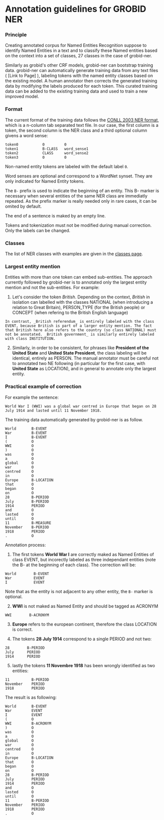 # Annotation guidelines for GROBID NER

### Principle

Creating annotated corpus for Named Entities Recognition suppose to identify Named Entities in a text and to classify these Named entities based on the context into a set of classes, 27 classes in the case of grobid-ner.

Similarly as grobid's other CRF models, grobid-ner can bootstrap training data. grobid-ner can automatically generate training data from any text files ( [Link to Page] ), labeling tokens with the named entity classes based on the existing model. A human annotator then corrects the generated training data by modifying the labels produced for each token. This curated training data can be added to the existing training data and used to train a new improved model. 

### Format 

The current format of the training data follows the [CONLL 2003 NER format](http://www.cnts.ua.ac.be/conll2003/ner/), which is a n-column tab separated text file.
In our case, the first column is a token, the second column is the NER class and a third optional column givens a word sense:

```
token0           0         0
token1           B-CLASS   word_sense1
token2           CLASS     word_sense2
token3           0         0
```

Non-named entity tokens are labeled with the default label ```0```. 

Word senses are optional and correspond to a WordNet synset. They are only indicated for Named Entity tokens. 

The `B-` prefix is used to indicate the beginning of an entity. This B- marker is necessary when several entities of the same NER class are immediatly repeated. As the prefix marker is really needed only in rare cases, it can be omited by default.  

The end of a sentence is maked by an empty line. 

Tokens and tokenization must not be modified during manual correction. Only the labels can be changed. 

### Classes

The list of NER classes with examples are given in the [classes page](class-and-senses.md). 
    
### Largest entity mention

Entities with more than one token can embed sub-entities. The approach currently followed by grobid-ner is to annotated only the largest entity mention and not the sub-entities. For example: 

  1. Let's consider the token _British_. Depending on the context, _British_ in isolation can labelled with the classes NATIONAL (when introducing a relation to Great Britain), PERSON_TYPE (for the British people) or CONCEPT (when refering to the British English language)
    
    In contrast, _British referendum_ is entirely labeled with the class EVENT, because British is part of a larger entity mention. The fact that British here also refers to the country (so class NATIONAL) must not be annotated. _British government_ is similarly entirely labeled with class INSTITUTION.

  2. Similarly, in order to be consistent, for phrases like __President of the United State__ and __United State President__, the class labeling will be identical, entirely as PERSON. The manual annotator must be careful not to annotated two NE following (in particular for the first case, with __United State__ as LOCATION), and in general to annotate only the largest entity.  
        


### Practical example of correction

For example the sentence: 

```
World War I (WWI) was a global war centred in Europe that began on 28 July 1914 and lasted until 11 November 1918. 
```

The training data automatically generated by grobid-ner is as follow.  

```
World       B-EVENT
War         B-EVENT
I           B-EVENT
(           O
WWI         O
)           O
was         O
a           O
global      O
war         O
centred     O
in          O
Europe      B-LOCATION
that        O
began       O
on          O
28          B-PERIOD
July        B-PERIOD
1914        PERIOD
and         O
lasted      O
until       O
11          B-MEASURE
November    B-PERIOD
1918        PERIOD
.           O
```    
    
Annotation process: 

1. The first tokens __World War I__ are correctly maked as Named Entities of class EVENT, but incorectly labeled as three independant entities (note the B- at the beginning of each class). The correction will be: 
        
```
World        B-EVENT
War          EVENT
I            EVENT
```

Note that as the entity is not adjacent to any other entity, the ```B-``` marker is optional. 

2. __WWI__ is not maked as Named Entity and should be tagged as ACRONYM

```
WWI        B-ACRONYM
```

3. __Europe__ refers to the european continent, therefore the class LOCATION is correct. 

4. The tokens __28 July 1914__ correspond to a single PERIOD and not two:

```
28        B-PERIOD
July      PERIOD
1914      PERIOD
```

5. lastly the tokens __11 Novembre 1918__ has been wrongly identified as two entities: 
  
```
11          B-PERIOD
November    PERIOD
1918        PERIOD
```

The result is as following: 

```
World       B-EVENT
War         EVENT
I           EVENT
(           O
WWI         B-ACRONYM
)           O
was         O
a           O
global      O
war         O
centred     O
in          O
Europe      B-LOCATION
that        O
began       O
on          O
28          B-PERIOD
July        PERIOD
1914        PERIOD
and         O
lasted      O
until       O
11          B-PERIOD
November    PERIOD
1918        PERIOD
.           O
```    
    

